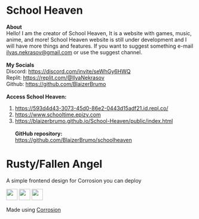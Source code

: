 # School Heaven

**About**<br>
Hello! I am the creator of School Heaven, It is a website with games, music, anime, and more!  School Heaven website is still under development and I will have more things and features. If you want to suggest something e-mail ilyas.nekrasov@gmail.com or use the suggest channel.
<br><br>
**My Socials**<br>
Discord: https://discord.com/invite/seWhGy6HWQ<br>
Replit: https://replit.com/@IlyaNekrasov<br>
Github: https://github.com/BlaizerBrumo<br>
<br>
**Access School Heaven:**<br>
1. https://593d4d43-3073-45d0-86e2-0443d15adf21.id.repl.co/<br>
2. https://www.schooltime.epizy.com<br>
3. https://blaizerbrumo.github.io/School-Heaven/public/index.html<br><br>
**GitHub repository:**<br> https://github.com/BlaizerBrumo/schoolheaven<br>
 
# Rusty/Fallen Angel
A simple frontend design for Corrosion you can deploy

<a href="https://heroku.com/deploy?template=https://github.com/FogNetwork/Rusty"><img height="30px" src="https://raw.githubusercontent.com/FogNetwork/Tsunami/main/deploy/heroku2.svg"><img></a>
<a href="https://repl.it/github/FogNetwork/Rusty"><img height="30px" src="https://raw.githubusercontent.com/FogNetwork/Tsunami/main/deploy/replit2.svg"><img></a>
<a href="https://glitch.com/edit/#!/import/github/FogNetwork/Rusty"><img height="30px" src="https://raw.githubusercontent.com/FogNetwork/Tsunami/main/deploy/glitch2.svg"><img></a>

Made using [Corrosion](https://github.com/titaniumnetwork-dev/Corrosion)
